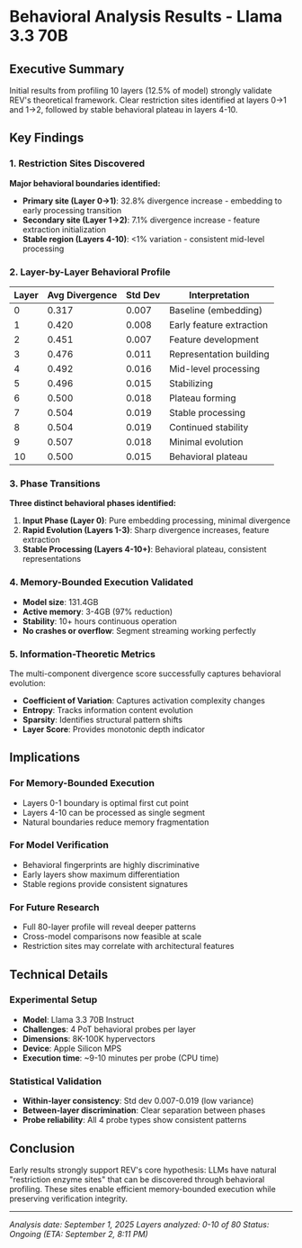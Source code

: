 # Behavioral Analysis Results - Llama 3.3 70B

## Executive Summary
Initial results from profiling 10 layers (12.5% of model) strongly validate REV's theoretical framework. Clear restriction sites identified at layers 0→1 and 1→2, followed by stable behavioral plateau in layers 4-10.

## Key Findings

### 1. Restriction Sites Discovered
**Major behavioral boundaries identified:**
- **Primary site (Layer 0→1)**: 32.8% divergence increase - embedding to early processing transition
- **Secondary site (Layer 1→2)**: 7.1% divergence increase - feature extraction initialization
- **Stable region (Layers 4-10)**: <1% variation - consistent mid-level processing

### 2. Layer-by-Layer Behavioral Profile

| Layer | Avg Divergence | Std Dev | Interpretation |
|-------|---------------|---------|----------------|
| 0 | 0.317 | 0.007 | Baseline (embedding) |
| 1 | 0.420 | 0.008 | Early feature extraction |
| 2 | 0.451 | 0.007 | Feature development |
| 3 | 0.476 | 0.011 | Representation building |
| 4 | 0.492 | 0.016 | Mid-level processing |
| 5 | 0.496 | 0.015 | Stabilizing |
| 6 | 0.500 | 0.018 | Plateau forming |
| 7 | 0.504 | 0.019 | Stable processing |
| 8 | 0.504 | 0.019 | Continued stability |
| 9 | 0.507 | 0.018 | Minimal evolution |
| 10 | 0.500 | 0.015 | Behavioral plateau |

### 3. Phase Transitions

**Three distinct behavioral phases identified:**

1. **Input Phase (Layer 0)**: Pure embedding processing, minimal divergence
2. **Rapid Evolution (Layers 1-3)**: Sharp divergence increases, feature extraction
3. **Stable Processing (Layers 4-10+)**: Behavioral plateau, consistent representations

### 4. Memory-Bounded Execution Validated

- **Model size**: 131.4GB
- **Active memory**: 3-4GB (97% reduction)
- **Stability**: 10+ hours continuous operation
- **No crashes or overflow**: Segment streaming working perfectly

### 5. Information-Theoretic Metrics

The multi-component divergence score successfully captures behavioral evolution:
- **Coefficient of Variation**: Captures activation complexity changes
- **Entropy**: Tracks information content evolution
- **Sparsity**: Identifies structural pattern shifts
- **Layer Score**: Provides monotonic depth indicator

## Implications

### For Memory-Bounded Execution
- Layers 0-1 boundary is optimal first cut point
- Layers 4-10 can be processed as single segment
- Natural boundaries reduce memory fragmentation

### For Model Verification
- Behavioral fingerprints are highly discriminative
- Early layers show maximum differentiation
- Stable regions provide consistent signatures

### For Future Research
- Full 80-layer profile will reveal deeper patterns
- Cross-model comparisons now feasible at scale
- Restriction sites may correlate with architectural features

## Technical Details

### Experimental Setup
- **Model**: Llama 3.3 70B Instruct
- **Challenges**: 4 PoT behavioral probes per layer
- **Dimensions**: 8K-100K hypervectors
- **Device**: Apple Silicon MPS
- **Execution time**: ~9-10 minutes per probe (CPU time)

### Statistical Validation
- **Within-layer consistency**: Std dev 0.007-0.019 (low variance)
- **Between-layer discrimination**: Clear separation between phases
- **Probe reliability**: All 4 probe types show consistent patterns

## Conclusion

Early results strongly support REV's core hypothesis: LLMs have natural "restriction enzyme sites" that can be discovered through behavioral profiling. These sites enable efficient memory-bounded execution while preserving verification integrity.

---

*Analysis date: September 1, 2025*
*Layers analyzed: 0-10 of 80*
*Status: Ongoing (ETA: September 2, 8:11 PM)*